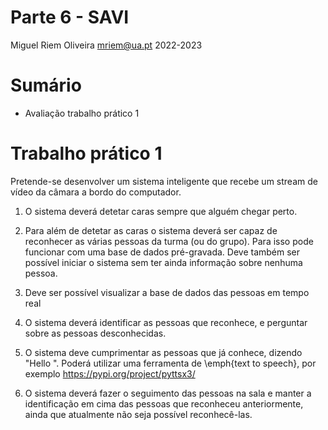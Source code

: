Parte 6 - SAVI
==============
Miguel Riem Oliveira <mriem@ua.pt>
2022-2023

# Sumário

- Avaliação trabalho prático 1

# Trabalho prático 1

Pretende-se desenvolver um sistema inteligente que recebe um stream de vídeo da câmara a bordo do computador.

 1. O sistema deverá detetar caras sempre que alguém chegar perto.

 2. Para além de detetar as caras o sistema deverá ser capaz de reconhecer as várias pessoas da turma (ou do grupo). Para isso pode funcionar com uma base de dados pré-gravada. Deve também ser possível iniciar o sistema sem ter ainda informação sobre nenhuma pessoa.

 3. Deve ser possível visualizar a base de dados das pessoas em tempo real

 4. O sistema deverá identificar as pessoas que reconhece, e perguntar sobre as pessoas desconhecidas.

 5. O sistema deve cumprimentar as pessoas que já conhece, dizendo "Hello <nome da pessoa>". Poderá utilizar uma ferramenta de \emph{text to speech}, por exemplo https://pypi.org/project/pyttsx3/

 6. O sistema deverá fazer o seguimento das pessoas na sala e manter a identificação em cima das pessoas que reconheceu anteriormente, ainda que atualmente não seja possível reconhecê-las.